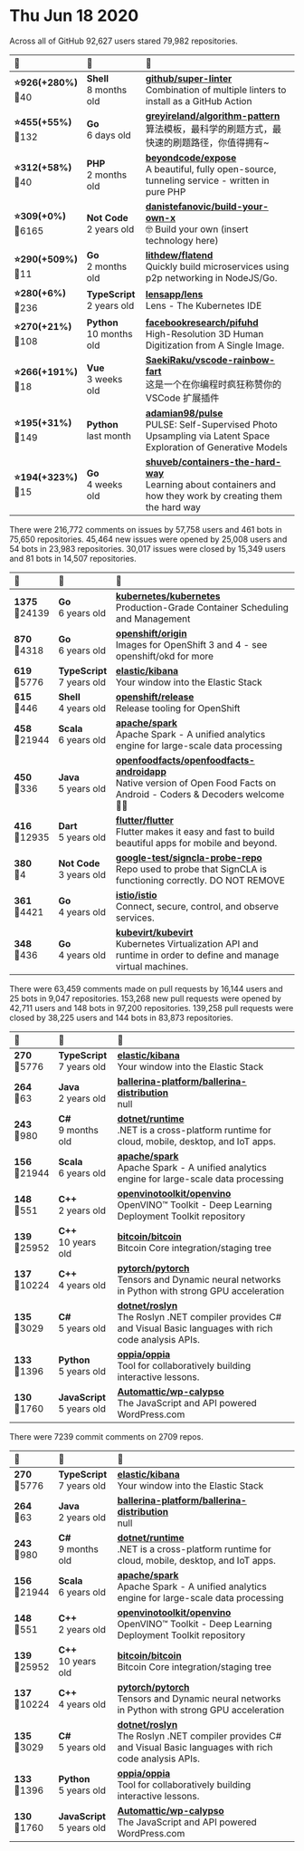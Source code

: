 # Thu Jun 18 2020

Across all of GitHub 92,627 users stared 
79,982 repositories. 

| :page_with_curl: | :calendar: | :page_with_curl: |
| :--- | :--- | :--- |
| **:star:926(+280%)**<br>:twisted_rightwards_arrows:40 | **Shell**<br>8 months old | **[github/super-linter](https://github.com/github/super-linter)**<br>Combination of multiple linters to install as a GitHub Action |
| **:star:455(+55%)**<br>:twisted_rightwards_arrows:132 | **Go**<br>6 days old | **[greyireland/algorithm-pattern](https://github.com/greyireland/algorithm-pattern)**<br>算法模板，最科学的刷题方式，最快速的刷题路径，你值得拥有~ |
| **:star:312(+58%)**<br>:twisted_rightwards_arrows:40 | **PHP**<br>2 months old | **[beyondcode/expose](https://github.com/beyondcode/expose)**<br>A beautiful, fully open-source, tunneling service - written in pure PHP |
| **:star:309(+0%)**<br>:twisted_rightwards_arrows:6165 | **Not Code**<br>2 years old | **[danistefanovic/build-your-own-x](https://github.com/danistefanovic/build-your-own-x)**<br>🤓 Build your own (insert technology here) |
| **:star:290(+509%)**<br>:twisted_rightwards_arrows:11 | **Go**<br>2 months old | **[lithdew/flatend](https://github.com/lithdew/flatend)**<br>Quickly build microservices using p2p networking in NodeJS/Go. |
| **:star:280(+6%)**<br>:twisted_rightwards_arrows:236 | **TypeScript**<br>2 years old | **[lensapp/lens](https://github.com/lensapp/lens)**<br>Lens - The Kubernetes IDE |
| **:star:270(+21%)**<br>:twisted_rightwards_arrows:108 | **Python**<br>10 months old | **[facebookresearch/pifuhd](https://github.com/facebookresearch/pifuhd)**<br>High-Resolution 3D Human Digitization from A Single Image. |
| **:star:266(+191%)**<br>:twisted_rightwards_arrows:18 | **Vue**<br>3 weeks old | **[SaekiRaku/vscode-rainbow-fart](https://github.com/SaekiRaku/vscode-rainbow-fart)**<br>这是一个在你编程时疯狂称赞你的 VSCode 扩展插件 |
| **:star:195(+31%)**<br>:twisted_rightwards_arrows:149 | **Python**<br>last month | **[adamian98/pulse](https://github.com/adamian98/pulse)**<br>PULSE: Self-Supervised Photo Upsampling via Latent Space Exploration of Generative Models |
| **:star:194(+323%)**<br>:twisted_rightwards_arrows:15 | **Go**<br>4 weeks old | **[shuveb/containers-the-hard-way](https://github.com/shuveb/containers-the-hard-way)**<br>Learning about containers and how they work by creating them the hard way |

There were 216,772 comments on issues by 57,758 users and 461 bots in 75,650 repositories.
45,464 new issues were opened by 25,008 users and 54 bots in 23,983 repositories.
30,017 issues were closed by 15,349 users and 81 bots in 14,507 repositories.

| :speech_balloon: | :calendar: | :page_with_curl: |
| :--- | :--- | :--- |
| **1375**<br>:twisted_rightwards_arrows:24139 | **Go**<br>6 years old | **[kubernetes/kubernetes](https://github.com/kubernetes/kubernetes)**<br>Production-Grade Container Scheduling and Management |
| **870**<br>:twisted_rightwards_arrows:4318 | **Go**<br>6 years old | **[openshift/origin](https://github.com/openshift/origin)**<br>Images for OpenShift 3 and 4 - see openshift/okd for more |
| **619**<br>:twisted_rightwards_arrows:5776 | **TypeScript**<br>7 years old | **[elastic/kibana](https://github.com/elastic/kibana)**<br>Your window into the Elastic Stack |
| **615**<br>:twisted_rightwards_arrows:446 | **Shell**<br>4 years old | **[openshift/release](https://github.com/openshift/release)**<br>Release tooling for OpenShift |
| **458**<br>:twisted_rightwards_arrows:21944 | **Scala**<br>6 years old | **[apache/spark](https://github.com/apache/spark)**<br>Apache Spark - A unified analytics engine for large-scale data processing |
| **450**<br>:twisted_rightwards_arrows:336 | **Java**<br>5 years old | **[openfoodfacts/openfoodfacts-androidapp](https://github.com/openfoodfacts/openfoodfacts-androidapp)**<br>Native version of Open Food Facts on Android - Coders & Decoders welcome 🤳🥫  |
| **416**<br>:twisted_rightwards_arrows:12935 | **Dart**<br>5 years old | **[flutter/flutter](https://github.com/flutter/flutter)**<br>Flutter makes it easy and fast to build beautiful apps for mobile and beyond. |
| **380**<br>:twisted_rightwards_arrows:4 | **Not Code**<br>3 years old | **[google-test/signcla-probe-repo](https://github.com/google-test/signcla-probe-repo)**<br>Repo used to probe that SignCLA is functioning correctly.  DO NOT REMOVE |
| **361**<br>:twisted_rightwards_arrows:4421 | **Go**<br>4 years old | **[istio/istio](https://github.com/istio/istio)**<br>Connect, secure, control, and observe services. |
| **348**<br>:twisted_rightwards_arrows:436 | **Go**<br>4 years old | **[kubevirt/kubevirt](https://github.com/kubevirt/kubevirt)**<br>Kubernetes Virtualization API and runtime in order to define and manage virtual machines. |

There were 63,459 comments made on pull requests by 16,144 users and 25 bots in 9,047 repositories.
153,268 new pull requests were opened by 42,711 users and 148 bots in 97,200 repositories.
139,258 pull requests were closed by 38,225 users and 144 bots in 83,873 repositories.

| :speech_balloon: | :calendar: | :page_with_curl: |
| :--- | :--- | :--- |
| **270**<br>:twisted_rightwards_arrows:5776 | **TypeScript**<br>7 years old | **[elastic/kibana](https://github.com/elastic/kibana)**<br>Your window into the Elastic Stack |
| **264**<br>:twisted_rightwards_arrows:63 | **Java**<br>2 years old | **[ballerina-platform/ballerina-distribution](https://github.com/ballerina-platform/ballerina-distribution)**<br>null |
| **243**<br>:twisted_rightwards_arrows:980 | **C#**<br>9 months old | **[dotnet/runtime](https://github.com/dotnet/runtime)**<br>.NET is a cross-platform runtime for cloud, mobile, desktop, and IoT apps. |
| **156**<br>:twisted_rightwards_arrows:21944 | **Scala**<br>6 years old | **[apache/spark](https://github.com/apache/spark)**<br>Apache Spark - A unified analytics engine for large-scale data processing |
| **148**<br>:twisted_rightwards_arrows:551 | **C++**<br>2 years old | **[openvinotoolkit/openvino](https://github.com/openvinotoolkit/openvino)**<br>OpenVINO™ Toolkit - Deep Learning Deployment Toolkit repository |
| **139**<br>:twisted_rightwards_arrows:25952 | **C++**<br>10 years old | **[bitcoin/bitcoin](https://github.com/bitcoin/bitcoin)**<br>Bitcoin Core integration/staging tree |
| **137**<br>:twisted_rightwards_arrows:10224 | **C++**<br>4 years old | **[pytorch/pytorch](https://github.com/pytorch/pytorch)**<br>Tensors and Dynamic neural networks in Python with strong GPU acceleration |
| **135**<br>:twisted_rightwards_arrows:3029 | **C#**<br>5 years old | **[dotnet/roslyn](https://github.com/dotnet/roslyn)**<br>The Roslyn .NET compiler provides C# and Visual Basic languages with rich code analysis APIs. |
| **133**<br>:twisted_rightwards_arrows:1396 | **Python**<br>5 years old | **[oppia/oppia](https://github.com/oppia/oppia)**<br>Tool for collaboratively building interactive lessons. |
| **130**<br>:twisted_rightwards_arrows:1760 | **JavaScript**<br>5 years old | **[Automattic/wp-calypso](https://github.com/Automattic/wp-calypso)**<br>The JavaScript and API powered WordPress.com |

There were 7239 commit comments on 2709 repos.

| :speech_balloon: | :calendar: | :page_with_curl: |
| :--- | :--- | :--- |
| **270**<br>:twisted_rightwards_arrows:5776 | **TypeScript**<br>7 years old | **[elastic/kibana](https://github.com/elastic/kibana)**<br>Your window into the Elastic Stack |
| **264**<br>:twisted_rightwards_arrows:63 | **Java**<br>2 years old | **[ballerina-platform/ballerina-distribution](https://github.com/ballerina-platform/ballerina-distribution)**<br>null |
| **243**<br>:twisted_rightwards_arrows:980 | **C#**<br>9 months old | **[dotnet/runtime](https://github.com/dotnet/runtime)**<br>.NET is a cross-platform runtime for cloud, mobile, desktop, and IoT apps. |
| **156**<br>:twisted_rightwards_arrows:21944 | **Scala**<br>6 years old | **[apache/spark](https://github.com/apache/spark)**<br>Apache Spark - A unified analytics engine for large-scale data processing |
| **148**<br>:twisted_rightwards_arrows:551 | **C++**<br>2 years old | **[openvinotoolkit/openvino](https://github.com/openvinotoolkit/openvino)**<br>OpenVINO™ Toolkit - Deep Learning Deployment Toolkit repository |
| **139**<br>:twisted_rightwards_arrows:25952 | **C++**<br>10 years old | **[bitcoin/bitcoin](https://github.com/bitcoin/bitcoin)**<br>Bitcoin Core integration/staging tree |
| **137**<br>:twisted_rightwards_arrows:10224 | **C++**<br>4 years old | **[pytorch/pytorch](https://github.com/pytorch/pytorch)**<br>Tensors and Dynamic neural networks in Python with strong GPU acceleration |
| **135**<br>:twisted_rightwards_arrows:3029 | **C#**<br>5 years old | **[dotnet/roslyn](https://github.com/dotnet/roslyn)**<br>The Roslyn .NET compiler provides C# and Visual Basic languages with rich code analysis APIs. |
| **133**<br>:twisted_rightwards_arrows:1396 | **Python**<br>5 years old | **[oppia/oppia](https://github.com/oppia/oppia)**<br>Tool for collaboratively building interactive lessons. |
| **130**<br>:twisted_rightwards_arrows:1760 | **JavaScript**<br>5 years old | **[Automattic/wp-calypso](https://github.com/Automattic/wp-calypso)**<br>The JavaScript and API powered WordPress.com |

